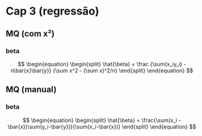 # Cap 3 (regressão)

## MQ (com x²)
### beta
$$
\begin{equation}
\begin{split}
\hat{\beta} = \frac
{\sum(x_iy_i) - n\bar{x}\bar{y}}
{\sum x^2 - (\sum x)^2/n}
\end{split}
\end{equation}
$$
## MQ (manual)
### beta
$$
\begin{equation}
\begin{split}
\hat{\beta} = \frac{\sum(x_i - \bar{x})\sum(y_i-\bar{y})}{\sum(x_i-\bar{x})}
\end{split}
\end{equation}
$$